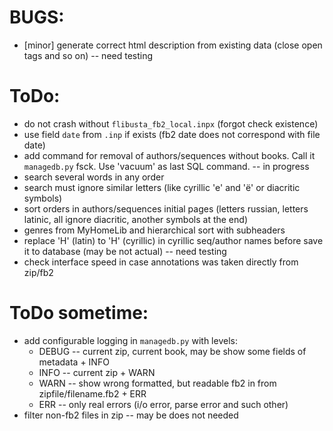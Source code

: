 # BUGS:

  * [minor] generate correct html description from existing data (close open tags and so on) -- need testing

# ToDo:

  * do not crash without `flibusta_fb2_local.inpx` (forgot check existence)
  * use field `date` from `.inp` if exists (fb2 date does not correspond with file date)
  * add command for removal of authors/sequences without books. Call it `managedb.py` fsck. Use 'vacuum' as last SQL command. -- in progress
  * search several words in any order
  * search must ignore similar letters (like cyrillic 'е' and 'ё' or diacritic symbols)
  * sort orders in authors/sequences initial pages (letters russian, letters latinic, all ignore diacritic, another symbols at the end)
  * genres from MyHomeLib and hierarchical sort with subheaders
  * replace 'H' (latin) to 'Н' (cyrillic) in cyrillic seq/author names before save it to database (may be not actual) -- need testing
  * check interface speed in case annotations was taken directly from zip/fb2

# ToDo sometime:

  * add configurable logging in `managedb.py` with levels:
    - DEBUG -- current zip, current book, may be show some fields of metadata + INFO
    - INFO  -- current zip + WARN
    - WARN  -- show wrong formatted, but readable fb2 in from zipfile/filename.fb2 + ERR
    - ERR   -- only real errors (i/o error, parse error and such other)
  * filter non-fb2 files in zip -- may be does not needed
